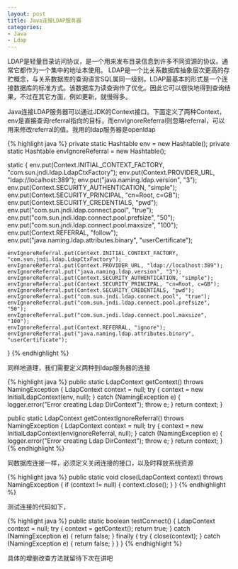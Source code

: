 ```yaml
---
layout: post
title: Java连接LDAP服务器
categories:
- Java
- Ldap
---
```

LDAP是轻量目录访问协议，是一个用来发布目录信息到许多不同资源的协议。通常它都作为一个集中的地址本使用。 LDAP是一个比关系数据库抽象层次更高的存贮概念，与关系数据库的查询语言SQL属同一级别。LDAP最基本的形式是一个连接数据库的标准方式。该数据库为读查询作了优化。因此它可以很快地得到查询结果，不过在其它方面，例如更新，就慢得多。

Java连接LDAP服务器可以通过JDK的Context接口。下面定义了两种Context，env是直接查询referral指向的目标，而envIgnoreReferral则忽略referral，可以用来修改referral的值。我用的ldap服务器是openldap

{% highlight java %}
private static Hashtable env = new Hashtable();
private static Hashtable envIgnoreReferral = new Hashtable();

static {
    env.put(Context.INITIAL_CONTEXT_FACTORY, "com.sun.jndi.ldap.LdapCtxFactory");
    env.put(Context.PROVIDER_URL, "ldap://localhost:389");
    env.put("java.naming.ldap.version", "3");
    env.put(Context.SECURITY_AUTHENTICATION, "simple");
    env.put(Context.SECURITY_PRINCIPAL, "cn=Root, c=GB");
    env.put(Context.SECURITY_CREDENTIALS, "pwd");
    env.put("com.sun.jndi.ldap.connect.pool", "true");
    env.put("com.sun.jndi.ldap.connect.pool.prefsize", "50");
    env.put("com.sun.jndi.ldap.connect.pool.maxsize", "100");
    env.put(Context.REFERRAL, "follow");
    env.put("java.naming.ldap.attributes.binary", "userCertificate");

    envIgnoreReferral.put(Context.INITIAL_CONTEXT_FACTORY, "com.sun.jndi.ldap.LdapCtxFactory");
    envIgnoreReferral.put(Context.PROVIDER_URL, "ldap://localhost:389");
    envIgnoreReferral.put("java.naming.ldap.version", "3");
    envIgnoreReferral.put(Context.SECURITY_AUTHENTICATION, "simple");
    envIgnoreReferral.put(Context.SECURITY_PRINCIPAL, "cn=Root, c=GB");
    envIgnoreReferral.put(Context.SECURITY_CREDENTIALS, "pwd");
    envIgnoreReferral.put("com.sun.jndi.ldap.connect.pool", "true");
    envIgnoreReferral.put("com.sun.jndi.ldap.connect.pool.prefsize", "50");
    envIgnoreReferral.put("com.sun.jndi.ldap.connect.pool.maxsize", "100");
    envIgnoreReferral.put(Context.REFERRAL, "ignore");
    envIgnoreReferral.put("java.naming.ldap.attributes.binary", "userCertificate");
}
{% endhighlight %}

同样地道理，我们需要定义两种到ldap服务器的连接

{% highlight java %}
public static LdapContext getContext() throws NamingException {
    LdapContext context = null;
    try {
        context = new InitialLdapContext(env, null);
    } catch (NamingException e) {
    	logger.error("Error creating Ldap DirContext");
    	throw e;
    }
    return context;
}

public static LdapContext getContextIgnoreReferral() throws NamingException {
    LdapContext context = null;
    try {
        context = new InitialLdapContext(envIgnoreReferral, null);
    } catch (NamingException e) {
        logger.error("Error creating Ldap DirContext");
        throw e;
    }
    return context;
}
{% endhighlight %}

同数据库连接一样，必须定义关闭连接的接口，以及时释放系统资源

{% highlight java %}
public static void close(LdapContext context) throws NamingException {
    if (context != null) {
        context.close();
    }
}
{% endhighlight %}

测试连接的代码如下，

{% highlight java %}
public static boolean testConnect() {
    LdapContext context = null;
    try {
        context = getContext();
        return true;
    } catch (NamingException e) {
        return false;
    } finally {
        try {
            close(context);
        } catch (NamingException e) {
            return false;
        }
    }
}
{% endhighlight %}

具体的增删改查方法就留待下次在讲吧

